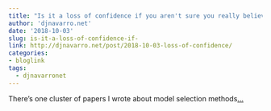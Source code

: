 ```yaml
---
title: "Is it a loss of confidence if you aren't sure you really believed it the first time?"
author: 'djnavarro.net'
date: '2018-10-03'
slug: is-it-a-loss-of-confidence-if-
link: http://djnavarro.net/post/2018-10-03-loss-of-confidence/
categories:
- bloglink
tags:
  - djnavarronet
---
```


There’s one cluster of papers I wrote about model selection methods[... <i class="fas fa-external-link-alt"></i>](http://djnavarro.net/post/2018-10-03-loss-of-confidence/)

